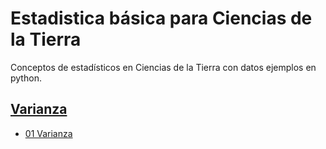 # Estadistica básica para Ciencias de la Tierra
Conceptos de estadísticos en Ciencias de la Tierra con datos ejemplos en python.

## [Varianza](https://stackedit.io/)
- [01 Varianza](https://github.com/vrrp/Workshop2018Python/blob/master/Modulo1/1%20-%20Introducci%C3%B3n.ipynb)

